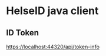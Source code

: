 # HelseID java client

## ID Token
[https://localhost:44320/api/token-info](https://localhost:44320/api/token-info)